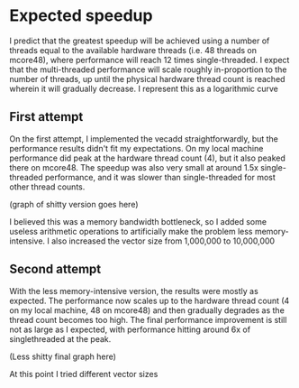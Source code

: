 # Expected speedup
I predict that the greatest speedup will be achieved using a number of threads equal to the available hardware threads (i.e. 48 threads on mcore48), where performance will reach 12 times single-threaded.
I expect that the multi-threaded performance will scale roughly in-proportion to the number of threads, up until the physical hardware thread count is reached wherein it will gradually decrease. 
I represent this as a logarithmic curve
## First attempt
On the first attempt, I implemented the vecadd straightforwardly, but the performance results didn't fit my expectations. On my local machine performance did peak at the hardware thread count (4), but it also peaked there on mcore48. The speedup was also very small at around 1.5x single-threaded performance, and it was slower than single-threaded for most other thread counts.

(graph of shitty version goes here)

I believed this was a memory bandwidth bottleneck, so I added some useless arithmetic operations to artificially make the problem less memory-intensive.  I also increased the vector size from 1,000,000 to 10,000,000
## Second attempt
With the less memory-intensive version, the results were mostly as expected. The performance now scales up to the hardware thread count (4 on my local machine, 48 on mcore48) and then gradually degrades as the thread count becomes too high. The final performance improvement is still not as large as I expected, with performance hitting around 6x of singlethreaded at the peak.

(Less shitty final graph here)

At this point I tried different vector sizes